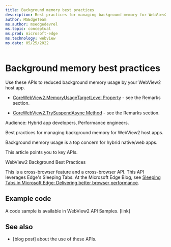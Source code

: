 ```yaml
---
title: Background memory best practices
description: Best practices for managing background memory for WebView2 host apps.
author: MSEdgeTeam
ms.author: msedgedevrel
ms.topic: conceptual
ms.prod: microsoft-edge
ms.technology: webview
ms.date: 05/25/2022
---
```

# Background memory best practices

Use these APIs to reduced background memory usage by your WebView2 host app.

* [CoreWebView2.MemoryUsageTargetLevel Property](https://docs.microsoft.com/dotnet/api/microsoft.web.webview2.core.corewebview2.memoryusagetargetlevel) - see the Remarks section.

* [CoreWebView2.TrySuspendAsync Method](https://docs.microsoft.com/dotnet/api/microsoft.web.webview2.core.corewebview2.trysuspendasync) - see the Remarks section.

Audience: Hybrid app developers, Performance engineers.

Best practices for managing background memory for WebView2 host apps.

Background memory usage is a top concern for hybrid native/web apps.

This article points you to key APIs.

WebView2 Background Best Practices

<!-- 
Link to scenario: in work item
Link to specs/explainers: in work item
There will be a screencast/gif/demo
-->

This is a cross-browser feature and a cross-browser API.  This API leverages Edge's Sleeping Tabs.  At the Microsoft Edge Blog, see [Sleeping Tabs in Microsoft Edge: Delivering better browser performance](https://blogs.windows.com/msedgedev/2020/12/09/sleeping-tabs-beta-performance/).


<!-- ====================================================================== -->
## Example code

A code sample is available in WebView2 API Samples.  [link]<!-- todo -->


<!-- ====================================================================== -->
## See also

* [blog post] about the use of these APIs.

